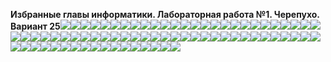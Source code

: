 ﻿**Избранные главы информатики. Лабораторная работа №1. Черепухо. Вариант 25![](Aspose.Words.6c3849e1-b3d9-4021-9e44-bd06b38c8396.001.png)![](Aspose.Words.6c3849e1-b3d9-4021-9e44-bd06b38c8396.002.png)![](Aspose.Words.6c3849e1-b3d9-4021-9e44-bd06b38c8396.003.png)![](Aspose.Words.6c3849e1-b3d9-4021-9e44-bd06b38c8396.004.png)![](Aspose.Words.6c3849e1-b3d9-4021-9e44-bd06b38c8396.005.png)![](Aspose.Words.6c3849e1-b3d9-4021-9e44-bd06b38c8396.006.png)![](Aspose.Words.6c3849e1-b3d9-4021-9e44-bd06b38c8396.007.png)![](Aspose.Words.6c3849e1-b3d9-4021-9e44-bd06b38c8396.008.png)![](Aspose.Words.6c3849e1-b3d9-4021-9e44-bd06b38c8396.009.png)![](Aspose.Words.6c3849e1-b3d9-4021-9e44-bd06b38c8396.010.png)![](Aspose.Words.6c3849e1-b3d9-4021-9e44-bd06b38c8396.011.png)![](Aspose.Words.6c3849e1-b3d9-4021-9e44-bd06b38c8396.012.png)![](Aspose.Words.6c3849e1-b3d9-4021-9e44-bd06b38c8396.013.png)![](Aspose.Words.6c3849e1-b3d9-4021-9e44-bd06b38c8396.014.png)![](Aspose.Words.6c3849e1-b3d9-4021-9e44-bd06b38c8396.015.png)![](Aspose.Words.6c3849e1-b3d9-4021-9e44-bd06b38c8396.016.png)![](Aspose.Words.6c3849e1-b3d9-4021-9e44-bd06b38c8396.017.png)![](Aspose.Words.6c3849e1-b3d9-4021-9e44-bd06b38c8396.018.png)![](Aspose.Words.6c3849e1-b3d9-4021-9e44-bd06b38c8396.019.png)![](Aspose.Words.6c3849e1-b3d9-4021-9e44-bd06b38c8396.020.png)![](Aspose.Words.6c3849e1-b3d9-4021-9e44-bd06b38c8396.021.png)![](Aspose.Words.6c3849e1-b3d9-4021-9e44-bd06b38c8396.022.png)![](Aspose.Words.6c3849e1-b3d9-4021-9e44-bd06b38c8396.023.png)![](Aspose.Words.6c3849e1-b3d9-4021-9e44-bd06b38c8396.024.png)![](Aspose.Words.6c3849e1-b3d9-4021-9e44-bd06b38c8396.025.png)![](Aspose.Words.6c3849e1-b3d9-4021-9e44-bd06b38c8396.026.png)![](Aspose.Words.6c3849e1-b3d9-4021-9e44-bd06b38c8396.027.png)![](Aspose.Words.6c3849e1-b3d9-4021-9e44-bd06b38c8396.028.png)![](Aspose.Words.6c3849e1-b3d9-4021-9e44-bd06b38c8396.029.png)![](Aspose.Words.6c3849e1-b3d9-4021-9e44-bd06b38c8396.030.png)![](Aspose.Words.6c3849e1-b3d9-4021-9e44-bd06b38c8396.031.png)![](Aspose.Words.6c3849e1-b3d9-4021-9e44-bd06b38c8396.032.png)![](Aspose.Words.6c3849e1-b3d9-4021-9e44-bd06b38c8396.033.png)![](Aspose.Words.6c3849e1-b3d9-4021-9e44-bd06b38c8396.034.png)![](Aspose.Words.6c3849e1-b3d9-4021-9e44-bd06b38c8396.035.png)![](Aspose.Words.6c3849e1-b3d9-4021-9e44-bd06b38c8396.036.png)![](Aspose.Words.6c3849e1-b3d9-4021-9e44-bd06b38c8396.037.png)![](Aspose.Words.6c3849e1-b3d9-4021-9e44-bd06b38c8396.038.png)![](Aspose.Words.6c3849e1-b3d9-4021-9e44-bd06b38c8396.039.png)![](Aspose.Words.6c3849e1-b3d9-4021-9e44-bd06b38c8396.040.png)![](Aspose.Words.6c3849e1-b3d9-4021-9e44-bd06b38c8396.041.png)![](Aspose.Words.6c3849e1-b3d9-4021-9e44-bd06b38c8396.042.png)![](Aspose.Words.6c3849e1-b3d9-4021-9e44-bd06b38c8396.043.png)![](Aspose.Words.6c3849e1-b3d9-4021-9e44-bd06b38c8396.044.png)![](Aspose.Words.6c3849e1-b3d9-4021-9e44-bd06b38c8396.045.png)![](Aspose.Words.6c3849e1-b3d9-4021-9e44-bd06b38c8396.046.png)![](Aspose.Words.6c3849e1-b3d9-4021-9e44-bd06b38c8396.047.png)![](Aspose.Words.6c3849e1-b3d9-4021-9e44-bd06b38c8396.048.png)![](Aspose.Words.6c3849e1-b3d9-4021-9e44-bd06b38c8396.049.png)![](Aspose.Words.6c3849e1-b3d9-4021-9e44-bd06b38c8396.050.png)![](Aspose.Words.6c3849e1-b3d9-4021-9e44-bd06b38c8396.051.png)![](Aspose.Words.6c3849e1-b3d9-4021-9e44-bd06b38c8396.052.png)![](Aspose.Words.6c3849e1-b3d9-4021-9e44-bd06b38c8396.053.png)![](Aspose.Words.6c3849e1-b3d9-4021-9e44-bd06b38c8396.054.png)![](Aspose.Words.6c3849e1-b3d9-4021-9e44-bd06b38c8396.055.png)![](Aspose.Words.6c3849e1-b3d9-4021-9e44-bd06b38c8396.056.png)![](Aspose.Words.6c3849e1-b3d9-4021-9e44-bd06b38c8396.057.png)![](Aspose.Words.6c3849e1-b3d9-4021-9e44-bd06b38c8396.058.png)![](Aspose.Words.6c3849e1-b3d9-4021-9e44-bd06b38c8396.059.png)![](Aspose.Words.6c3849e1-b3d9-4021-9e44-bd06b38c8396.060.png)![](Aspose.Words.6c3849e1-b3d9-4021-9e44-bd06b38c8396.061.png)![](Aspose.Words.6c3849e1-b3d9-4021-9e44-bd06b38c8396.062.png)![](Aspose.Words.6c3849e1-b3d9-4021-9e44-bd06b38c8396.063.png)![](Aspose.Words.6c3849e1-b3d9-4021-9e44-bd06b38c8396.064.png)![](Aspose.Words.6c3849e1-b3d9-4021-9e44-bd06b38c8396.065.png)![](Aspose.Words.6c3849e1-b3d9-4021-9e44-bd06b38c8396.066.png)![](Aspose.Words.6c3849e1-b3d9-4021-9e44-bd06b38c8396.067.png)![](Aspose.Words.6c3849e1-b3d9-4021-9e44-bd06b38c8396.068.png)![](Aspose.Words.6c3849e1-b3d9-4021-9e44-bd06b38c8396.069.png)![](Aspose.Words.6c3849e1-b3d9-4021-9e44-bd06b38c8396.070.png)![](Aspose.Words.6c3849e1-b3d9-4021-9e44-bd06b38c8396.071.png)![](Aspose.Words.6c3849e1-b3d9-4021-9e44-bd06b38c8396.072.png)![](Aspose.Words.6c3849e1-b3d9-4021-9e44-bd06b38c8396.073.png)![](Aspose.Words.6c3849e1-b3d9-4021-9e44-bd06b38c8396.074.png)**
